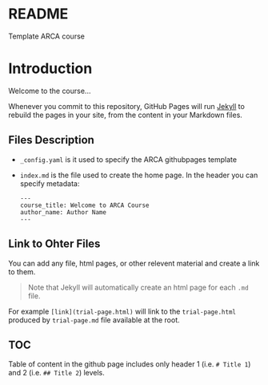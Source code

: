 # README

Template ARCA course

# Introduction 

Welcome to the course...

Whenever you commit to this repository, GitHub Pages will run [Jekyll](https://jekyllrb.com/) to rebuild the pages in your site, from the content in your Markdown files.

## Files Description

- `_config.yaml` is it used to specify the ARCA githubpages template
- `index.md` is the file used to create the home page. In the header you can specify metadata:

    ```
    ---
    course_title: Welcome to ARCA Course
    author_name: Author Name
    ---
    ```

## Link to Ohter Files

You can add any file, html pages, or other relevent material and create a link to them. 

> Note that Jekyll will automatically create an html page for each `.md` file.

For example `[link](trial-page.html)` will link to the `trial-page.html` produced by `trial-page.md` file available at the root.

## TOC

Table of content in the github page includes only header 1 (i.e. `# Title 1`) and 2 (i.e. `## Title 2`) levels.

